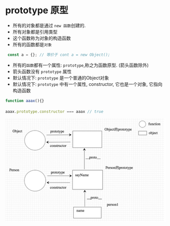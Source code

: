 # prototype 原型
- 所有的对象都是通过 ``new 函数``创建的.
- 所有对象都是引用类型
- 这个函数称为对象的构造函数
- 所有的函数都是``对象``

```javascript
 const a = {}; // 等价于 cont a = new Object();
```


- 所有的``函数``都有一个属性: ``prototype``,称之为函数原型. (箭头函数除外)
- 箭头函数没有 ``prototype`` 属性
- 默认情况下: ``prototype`` 是一个普通的Object对象
- 默认情况下: ``prototype`` 中有一个属性, constructor, 它也是一个对象, 它指向构造函数
```javascript
function aaax(){}

aaax.prototype.constructor === aaax // true
```
  ![img.png](img.png)
